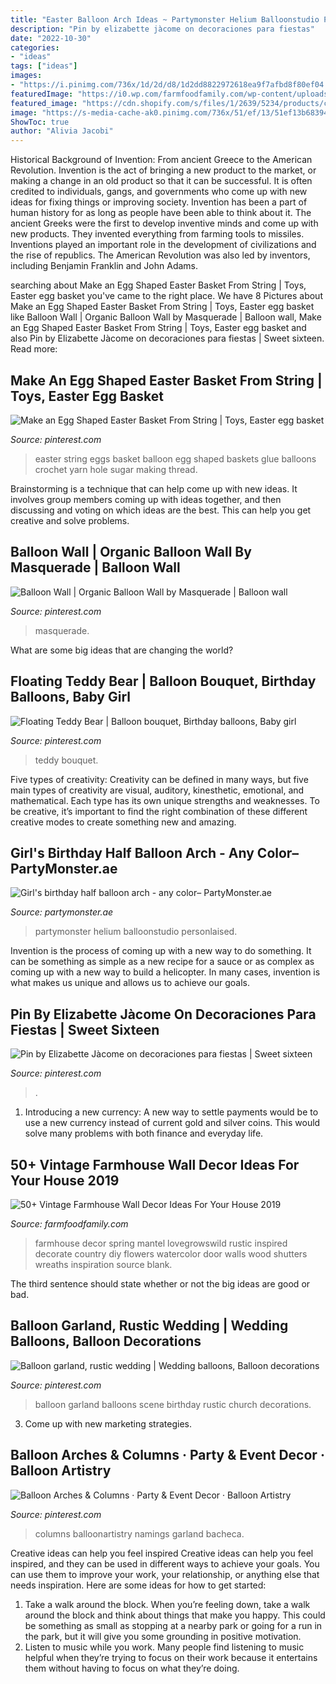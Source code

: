 ```yaml
---
title: "Easter Balloon Arch Ideas ~ Partymonster Helium Balloonstudio Personlaised"
description: "Pin by elizabette jàcome on decoraciones para fiestas"
date: "2022-10-30"
categories:
- "ideas"
tags: ["ideas"]
images:
- "https://i.pinimg.com/736x/1d/2d/d8/1d2dd8822972618ea9f7afbd8f80ef04.jpg"
featuredImage: "https://i0.wp.com/farmfoodfamily.com/wp-content/uploads/2018/05/02-farmhouse-wall-decor-ideas.jpg?resize=600%2C884&amp;ssl=1"
featured_image: "https://cdn.shopify.com/s/files/1/2639/5234/products/custom_colors_garland_arch_with_confetti_balloons_1200x1200.jpg?v=1571610098"
image: "https://s-media-cache-ak0.pinimg.com/736x/51/ef/13/51ef13b68394c27511dbf8e2335dc856.jpg"
ShowToc: true
author: "Alivia Jacobi"
---
```



Historical Background of Invention: From ancient Greece to the American Revolution.
Invention is the act of bringing a new product to the market, or making a change in an old product so that it can be successful. It is often credited to individuals, gangs, and governments who come up with new ideas for fixing things or improving society. Invention has been a part of human history for as long as people have been able to think about it. The ancient Greeks were the first to develop inventive minds and come up with new products. They invented everything from farming tools to missiles. Inventions played an important role in the development of civilizations and the rise of republics. The American Revolution was also led by inventors, including Benjamin Franklin and John Adams.

	

		
searching about Make an Egg Shaped Easter Basket From String | Toys, Easter egg basket you've came to the right place. We have 8 Pictures about Make an Egg Shaped Easter Basket From String | Toys, Easter egg basket like Balloon Wall | Organic Balloon Wall by Masquerade | Balloon wall, Make an Egg Shaped Easter Basket From String | Toys, Easter egg basket and also Pin by Elizabette Jàcome on decoraciones para fiestas | Sweet sixteen. Read more:
		
    
## Make An Egg Shaped Easter Basket From String | Toys, Easter Egg Basket

<img loading=lazy src="https://s-media-cache-ak0.pinimg.com/736x/51/ef/13/51ef13b68394c27511dbf8e2335dc856.jpg" onerror="this.onerror=null;this.src='https://tse2.mm.bing.net/th?id=OIP.umpmKhntii7I4h7bAkZ8JQHaJ4&amp;pid=15.1';" alt="Make an Egg Shaped Easter Basket From String | Toys, Easter egg basket">

_Source: pinterest.com_

>easter string eggs basket balloon egg shaped baskets glue balloons crochet yarn hole sugar making thread. 

	

Brainstorming is a technique that can help come up with new ideas. It involves group members coming up with ideas together, and then discussing and voting on which ideas are the best. This can help you get creative and solve problems.

    
## Balloon Wall | Organic Balloon Wall By Masquerade | Balloon Wall

<img loading=lazy src="https://i.pinimg.com/736x/1d/2d/d8/1d2dd8822972618ea9f7afbd8f80ef04.jpg" onerror="this.onerror=null;this.src='https://tse3.mm.bing.net/th?id=OIP.8G6mQnPgV5Y3LQ_ZY1qUKgHaHa&amp;pid=15.1';" alt="Balloon Wall | Organic Balloon Wall by Masquerade | Balloon wall">

_Source: pinterest.com_

>masquerade. 

	

What are some big ideas that are changing the world?

    
## Floating Teddy Bear | Balloon Bouquet, Birthday Balloons, Baby Girl

<img loading=lazy src="https://i.pinimg.com/736x/68/f0/6f/68f06f98a05092745aa39394e9e21587.jpg" onerror="this.onerror=null;this.src='https://tse2.mm.bing.net/th?id=OIP.V_HgBUQ8nKxNxUAv47ILPgHaJ3&amp;pid=15.1';" alt="Floating Teddy Bear | Balloon bouquet, Birthday balloons, Baby girl">

_Source: pinterest.com_

>teddy bouquet. 

	

Five types of creativity:
Creativity can be defined in many ways, but five main types of creativity are visual, auditory, kinesthetic, emotional, and mathematical. Each type has its own unique strengths and weaknesses. To be creative, it’s important to find the right combination of these different creative modes to create something new and amazing.

    
## Girl&#039;s Birthday Half Balloon Arch - Any Color– PartyMonster.ae

<img loading=lazy src="https://cdn.shopify.com/s/files/1/2639/5234/products/custom_colors_garland_arch_with_confetti_balloons_1200x1200.jpg?v=1571610098" onerror="this.onerror=null;this.src='https://tse4.mm.bing.net/th?id=OIP.MBT_e1iHrM5F1LbGmK0GzQHaJ4&amp;pid=15.1';" alt="Girl&#039;s birthday half balloon arch - any color– PartyMonster.ae">

_Source: partymonster.ae_

>partymonster helium balloonstudio personlaised. 

	

Invention is the process of coming up with a new way to do something. It can be something as simple as a new recipe for a sauce or as complex as coming up with a new way to build a helicopter. In many cases, invention is what makes us unique and allows us to achieve our goals.

    
## Pin By Elizabette Jàcome On Decoraciones Para Fiestas | Sweet Sixteen

<img loading=lazy src="https://i.pinimg.com/736x/34/c4/6e/34c46e4c637830a0139929a65feaec8f.jpg" onerror="this.onerror=null;this.src='https://tse1.mm.bing.net/th?id=OIP.0fNOKThZuDnsLg9XtdSJtgHaJ4&amp;pid=15.1';" alt="Pin by Elizabette Jàcome on decoraciones para fiestas | Sweet sixteen">

_Source: pinterest.com_

>. 

	

1. Introducing a new currency: A new way to settle payments would be to use a new currency instead of current gold and silver coins. This would solve many problems with both finance and everyday life.

    
## 50+ Vintage Farmhouse Wall Decor Ideas For Your House 2019

<img loading=lazy src="https://i0.wp.com/farmfoodfamily.com/wp-content/uploads/2018/05/02-farmhouse-wall-decor-ideas.jpg?resize=600%2C884&amp;ssl=1" onerror="this.onerror=null;this.src='https://tse3.mm.bing.net/th?id=OIP.Xl9idBTQAM4TniUHLtdVMgHaK6&amp;pid=15.1';" alt="50+ Vintage Farmhouse Wall Decor Ideas For Your House 2019">

_Source: farmfoodfamily.com_

>farmhouse decor spring mantel lovegrowswild rustic inspired decorate country diy flowers watercolor door walls wood shutters wreaths inspiration source blank. 

	

The third sentence should state whether or not the big ideas are good or bad.

    
## Balloon Garland, Rustic Wedding | Wedding Balloons, Balloon Decorations

<img loading=lazy src="https://i.pinimg.com/736x/14/cf/e3/14cfe37c2e491183422d4662aa6e0540.jpg" onerror="this.onerror=null;this.src='https://tse3.mm.bing.net/th?id=OIP.HFiQAERtiAIiNZXTGkrMWAHaJQ&amp;pid=15.1';" alt="Balloon garland, rustic wedding | Wedding balloons, Balloon decorations">

_Source: pinterest.com_

>balloon garland balloons scene birthday rustic church decorations. 

	

3. Come up with new marketing strategies.

    
## Balloon Arches &amp; Columns · Party &amp; Event Decor · Balloon Artistry

<img loading=lazy src="https://i.pinimg.com/736x/28/91/92/289192486c032d9ff08c6957e22fcfe7.jpg" onerror="this.onerror=null;this.src='https://tse4.mm.bing.net/th?id=OIP.pacRQKL8R-oTjQJlnpUtvQHaE8&amp;pid=15.1';" alt="Balloon Arches &amp; Columns · Party &amp; Event Decor · Balloon Artistry">

_Source: pinterest.com_

>columns balloonartistry namings garland bacheca. 

	

Creative ideas can help you feel inspired
Creative ideas can help you feel inspired, and they can be used in different ways to achieve your goals. You can use them to improve your work, your relationship, or anything else that needs inspiration. Here are some ideas for how to get started: 
1. Take a walk around the block. When you’re feeling down, take a walk around the block and think about things that make you happy. This could be something as small as stopping at a nearby park or going for a run in the park, but it will give you some grounding in positive motivation. 
2. Listen to music while you work. Many people find listening to music helpful when they’re trying to focus on their work because it entertains them without having to focus on what they’re doing.

